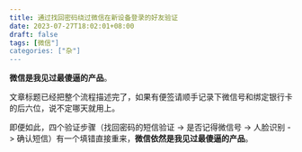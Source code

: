 ```yaml
---
title: 通过找回密码绕过微信在新设备登录的好友验证
date: 2023-07-27T18:02:01+08:00
draft: false
tags: [微信"]
categories: ["杂"]
---
```


**微信是我见过最傻逼的产品**。

文章标题已经把整个流程描述完了，如果有便签请顺手记录下微信号和绑定银行卡的后六位，说不定哪天就用上。

即便如此，四个验证步骤（找回密码的短信验证 -> 是否记得微信号 -> 人脸识别 -> 确认短信）有一个填错直接重来，**微信依然是我见过最傻逼的产品**。